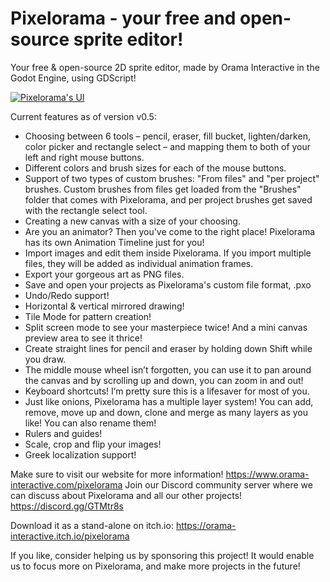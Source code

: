 # Pixelorama - your free and open-source sprite editor!
 Your free & open-source 2D sprite editor, made by Orama Interactive in the Godot Engine, using GDScript!

 [![Pixelorama's UI](https://img.itch.zone/aW1hZ2UvNDcwMzY3LzI3NzUxMDMucG5n/original/QrfONw.png)](https://www.youtube.com/watch?v=nBz0LgPx7G8&list=PLVEP1Zz6BUpBiQC0CB6eNBhhLF4tEwBB-&index=5&t=0s)

Current features as of version v0.5:

- Choosing between 6 tools – pencil, eraser, fill bucket, lighten/darken, color picker and rectangle select – and mapping them to both of your left and right mouse buttons.
- Different colors and brush sizes for each of the mouse buttons.
- Support of two types of custom brushes: "From files" and "per project" brushes. Custom brushes from files get loaded from the "Brushes" folder that comes with Pixelorama, and per project brushes get saved with the rectangle select tool. 
- Creating a new canvas with a size of your choosing.
- Are you an animator? Then you've come to the right place! Pixelorama has its own Animation Timeline just for you!​
- Import images and edit them inside Pixelorama. If you import multiple files, they will be added as individual animation frames.
- Export your gorgeous art as PNG files.
- Save and open your projects as Pixelorama's custom file format, .pxo
- Undo/Redo support!
- Horizontal & vertical mirrored drawing!
- Tile Mode for pattern creation!
- Split screen mode to see your masterpiece twice! And a mini canvas preview area to see it thrice!
- Create straight lines for pencil and eraser by holding down Shift while you draw.
- The middle mouse wheel isn’t forgotten, you can use it to pan around the canvas and by scrolling up and down, you can zoom in and out!
- Keyboard shortcuts! I’m pretty sure this is a lifesaver for most of you.
- Just like onions, Pixelorama has a multiple layer system! You can add, remove, move up and down, clone and merge as many layers as you like! You can also rename them!
- Rulers and guides!
- Scale, crop and flip your images!
- Greek localization support!

Make sure to visit our website for more information! https://www.orama-interactive.com/pixelorama
Join our Discord community server​ where we can discuss about Pixelorama and all our other projects! https://discord.gg/GTMtr8s

Download it as a stand-alone on itch.io: https://orama-interactive.itch.io/pixelorama

If you like, consider helping us by sponsoring this project! It would enable us to focus more on Pixelorama, and make more projects in the future!
